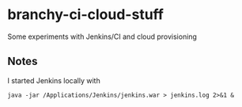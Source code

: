 # branchy-ci-cloud-stuff
Some experiments with Jenkins/CI and cloud provisioning


## Notes

I started Jenkins locally with 
```
java -jar /Applications/Jenkins/jenkins.war > jenkins.log 2>&1 &
```
